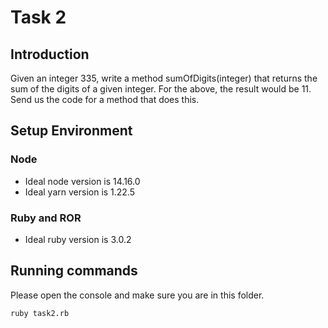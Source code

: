 # Task 2

## Introduction

Given an integer 335, write a method sumOfDigits(integer) that returns the sum of the digits of a given integer. For the above, the result would be 11. Send us the code for a method that does this. 

## Setup Environment

### Node
- Ideal node version is 14.16.0
- Ideal yarn version is 1.22.5

### Ruby and ROR
- Ideal ruby version is 3.0.2

## Running commands

Please open the console and make sure you are in this folder.

```
ruby task2.rb
```
